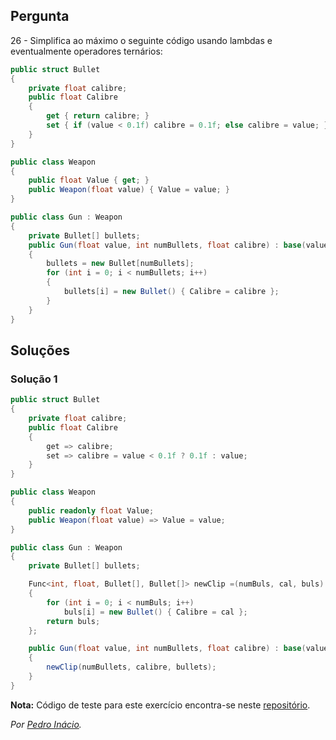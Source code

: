 ## Pergunta

26 - Simplifica ao máximo o seguinte código usando lambdas e eventualmente
operadores ternários:

```cs
public struct Bullet
{
    private float calibre;
    public float Calibre
    {
        get { return calibre; }
        set { if (value < 0.1f) calibre = 0.1f; else calibre = value; }
    }
}
```

```cs
public class Weapon
{
    public float Value { get; }
    public Weapon(float value) { Value = value; }
}
```

```cs
public class Gun : Weapon
{
    private Bullet[] bullets;
    public Gun(float value, int numBullets, float calibre) : base(value)
    {
        bullets = new Bullet[numBullets];
        for (int i = 0; i < numBullets; i++)
        {
            bullets[i] = new Bullet() { Calibre = calibre };
        }
    }
}
```

## Soluções

### Solução 1

```cs
public struct Bullet
{
    private float calibre;
    public float Calibre
    {
        get => calibre;
        set => calibre = value < 0.1f ? 0.1f : value;
    }
}
```

```cs
public class Weapon
{
    public readonly float Value;
    public Weapon(float value) => Value = value;
}
```

```cs
public class Gun : Weapon
{
    private Bullet[] bullets;

    Func<int, float, Bullet[], Bullet[]> newClip =(numBuls, cal, buls) =>
    {
        for (int i = 0; i < numBuls; i++) 
            buls[i] = new Bullet() { Calibre = cal };
        return buls;
    };

    public Gun(float value, int numBullets, float calibre) : base(value)
    {
        newClip(numBullets, calibre, bullets);
    }
}
```

**Nota:** Código de teste para este exercício encontra-se neste
[repositório](https://github.com/PmaiWoW/LP2_Github_Exercises).

*Por [Pedro Inácio](https://github.com/PmaiWoW).*
